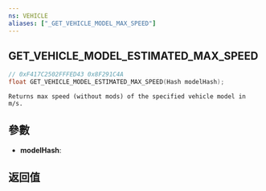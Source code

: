 ```yaml
---
ns: VEHICLE
aliases: ["_GET_VEHICLE_MODEL_MAX_SPEED"]
---
```

## GET_VEHICLE_MODEL_ESTIMATED_MAX_SPEED

```c
// 0xF417C2502FFFED43 0x8F291C4A
float GET_VEHICLE_MODEL_ESTIMATED_MAX_SPEED(Hash modelHash);
```

```
Returns max speed (without mods) of the specified vehicle model in m/s.
```

## 參數
* **modelHash**: 

## 返回值
